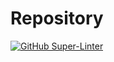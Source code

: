# Repository
[![GitHub Super-Linter](https://github.com/peytb/<REPOSITORY>/workflows/Lint%20Code%20Base/badge.svg)](https://github.com/marketplace/actions/super-linter)
